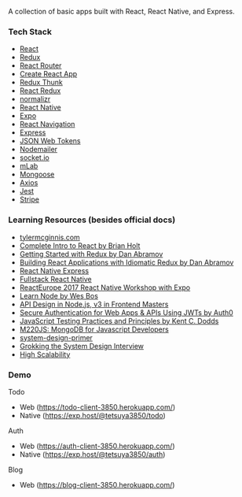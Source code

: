 A collection of basic apps built with React, React Native, and Express.

### Tech Stack

- [React](https://reactjs.org/)
- [Redux](http://redux.js.org/)
- [React Router](https://reacttraining.com/react-router/web/guides/quick-start)
- [Create React App](https://github.com/facebook/create-react-app)
- [Redux Thunk](https://github.com/gaearon/redux-thunk)
- [React Redux](https://github.com/reduxjs/react-redux)
- [normalizr](https://github.com/paularmstrong/normalizr)
- [React Native](https://facebook.github.io/react-native/)
- [Expo](https://expo.io/)
- [React Navigation](https://reactnavigation.org/)
- [Express](https://expressjs.com/)
- [JSON Web Tokens](https://github.com/auth0/node-jsonwebtoken)
- [Nodemailer](https://nodemailer.com/about/)
- [socket.io](https://socket.io/)
- [mLab](https://mlab.com/home)
- [Mongoose](http://mongoosejs.com/)
- [Axios](https://github.com/axios/axios)
- [Jest](https://jestjs.io/)
- [Stripe](https://stripe.com/)

### Learning Resources (besides official docs)

- [tylermcginnis.com](https://tylermcginnis.com/)
- [Complete Intro to React by Brian Holt](https://frontendmasters.com/courses/react/)
- [Getting Started with Redux by Dan Abramov](https://egghead.io/courses/getting-started-with-redux)
- [Building React Applications with Idiomatic Redux by Dan Abramov](https://egghead.io/courses/building-react-applications-with-idiomatic-redux)
- [React Native Express](http://www.reactnativeexpress.com/)
- [Fullstack React Native](https://www.fullstackreact.com/react-native/)
- [ReactEurope 2017 React Native Workshop with Expo](https://www.youtube.com/playlist?list=PLCC436JpVnK2RFms3NG9ubPToWCNbMLbT)
- [Learn Node by Wes Bos](https://learnnode.com/)
- [API Design in Node.js, v3 in Frontend Masters](https://frontendmasters.com/courses/api-design-nodejs-v3/)
- [Secure Authentication for Web Apps & APIs Using JWTs by Auth0](https://frontendmasters.com/courses/secure-auth-jwt/)
- [JavaScript Testing Practices and Principles by Kent C. Dodds](https://frontendmasters.com/courses/testing-practices-principles/)
- [M220JS: MongoDB for Javascript Developers](https://university.mongodb.com/courses/M220JS/about)
- [system-design-primer](https://github.com/donnemartin/system-design-primer)
- [Grokking the System Design Interview](https://www.educative.io/collection/5668639101419520/5649050225344512)
- [High Scalability](http://highscalability.com/)

### Demo

Todo

- Web (https://todo-client-3850.herokuapp.com/)
- Native (https://exp.host/@tetsuya3850/todo)

Auth

- Web (https://auth-client-3850.herokuapp.com/)
- Native (https://exp.host/@tetsuya3850/auth)

Blog

- Web (https://blog-client-3850.herokuapp.com/)
